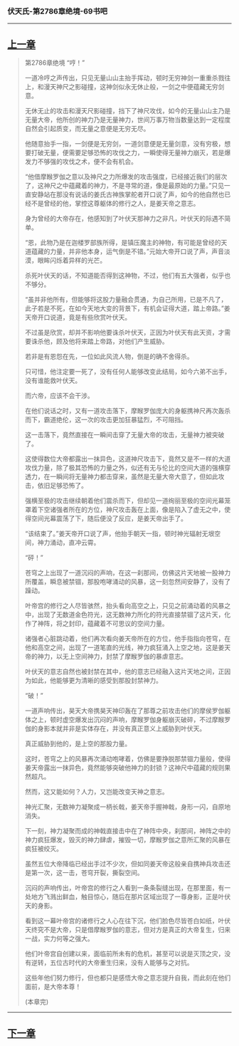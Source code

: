 ### 伏天氏-第2786章绝境-69书吧

--------
[上一章](./7324e41c0e779174006a0227c3bdcbb6.md)
--------


>
>
>
>第2786章绝境
>“哼！”
>
>一道冷哼之声传出，只见无量山山主抬手挥动，顿时无穷神剑一重重杀戮往上，和漫天神尺之影碰撞，这神剑似永无休止般，一剑之中便蕴藏无穷剑意。
>
>无休无止的攻击和漫天尺影碰撞，挡下了神尺攻伐，如今的无量山山主乃是无量大帝，他所创的神力乃是无量神力，世间万事万物当数量达到一定程度自然会引起质变，而无量之意便是无穷无尽。
>
>他随意抬手一指，一剑便是无穷剑，一道剑意便是无量剑意，没有穷极，想要打破无量，便需要足够恐怖的攻伐之力，一瞬使得无量神力崩灭，若是爆发力不够强的攻伐之术，便不会有机会。
>
>“他借摩睺罗伽之意以及神尺之力所爆发的攻击强度，已经接近我们的层次了，这神尺之中蕴藏着的神力，不是寻常的道，像是最原始的力量。”只见一直安静站在那没有说话的姜氏古神族掌舵者开口说了声，如今的他自然也已经不是曾经的他，掌控这尊躯体的修行之人，是姜天帝之意志。
>
>身为曾经的大帝存在，他感知到了叶伏天那神力之非凡，叶伏天的际遇不简单。
>
>“恩，此物乃是在迦楼罗部族所得，是镇压魔主的神物，有可能是曾经的天道蕴藏的力量，并非他本身，运气倒是不错。”元始大帝开口说了声，声音淡漠，眼眸闪烁着异样的光芒。
>
>杀死叶伏天的话，不知道能否得到这神物，不过，他们有五大强者，似乎也不够分。
>
>“虽并非他所有，但能够将这股力量融会贯通，为自己所用，已是不凡了，此子若是不死，在如今天地大变的背景下，有机会证得大道，踏上帝路。”姜天帝开口说道，竟是有些欣赏叶伏天。
>
>不过虽是欣赏，却并不影响他要诛杀叶伏天，正因为叶伏天有此天资，才需要诛杀他，顾及他将来踏上帝路，对他们产生威胁。
>
>若非是有恩怨在先，一位如此风流人物，倒是的确不舍得杀。
>
>只可惜，他注定要一死了，没有任何人能够改变此结局，如今六弟不出手，没有谁能救叶伏天。
>
>而六帝，应该不会干涉。
>
>在他们说话之时，又有一道攻击落下，摩睺罗伽庞大的身躯携神尺再次轰杀而下，霸道绝伦，这一次的攻击更加狂暴猛烈，不可阻挡。
>
>这一击落下，竟然直接在一瞬间击穿了无量大帝的攻击，无量神力被突破了。
>
>这使得数位大帝都露出一抹异色，这道神尺攻击下，竟然又是不一样的大道攻伐力量，除了极其恐怖的力量之外，似还有无与伦比的空间大道的强横穿透力，在一瞬间将无量神力都击穿来，虽然是无量大帝大意了，但如此攻击，依旧足够恐怖了。
>
>强横至极的攻击继续朝着他们震杀而下，但却见一道绚丽至极的空间光幕笼罩着下空诸强者所在的方位，神尺攻击轰在上面，像是陷入了虚无之中，使得空间光幕震荡了下，随后便没了反应，是姜天帝出手了。
>
>“该结束了。”姜天帝开口说了声，他抬手朝天一指，顿时神光辐射无垠空间，神力涌动，直冲云霄。
>
>“砰！”
>
>苍穹之上出现了一道沉闷的声响，在这一刹那间，仿佛这片天地被一股神力所覆盖，瞬息被禁锢，那股咆哮涌动的风暴，这一刻忽然间安静了，没有了躁动。
>
>叶帝宫的修行之人尽皆骇然，抬头看向高空之上，只见之前涌动着的风暴之中，出现了无数道金色符光，这无数神力所化的符光直接禁锢了这片天，化作了神阵，将之封印，蕴藏着不可思议的空间力量。
>
>诸强者心脏跳动着，他们再次看向姜天帝所在的方位，他手指指向苍穹，在他和高空之间，出现了一道笔直的光线，神力疯狂涌入上空之地，这是姜天帝的神力，以无上空间神力，封禁了摩睺罗伽的暴虐意志。
>
>叶伏天的意志自然也被封禁在其中，他的意志已经融入这片天地之间，正因为如此，他能够更为清晰的感受到那股封禁神力。
>
>“破！”
>
>一道声响传出，昊天大帝携昊天神印轰在了那尊之前攻击他们的摩侯罗伽躯体之上，顿时虚空爆发出沉闷的声响，摩睺罗伽身躯崩灭破碎，不过摩睺罗伽的身影本就并非是实体存在，并没有真正意义上威胁到叶伏天。
>
>真正威胁到他的，是上空的那股力量。
>
>这时，苍穹之上的风暴再次涌动咆哮着，仿佛是要挣脱那禁锢力量般，使得姜天帝露出一抹异色，竟然能够突破他神力的封锁？这神尺中蕴藏的规则果然超凡。
>
>然而，这又能如何？人力，又岂能改变天神之意志。
>
>神光汇聚，无数神力凝聚成一柄长戟，姜天帝手握神戟，身形一闪，自原地消失。
>
>下一刻，神力凝聚而成的神戟直接击中在了神阵中央，刹那间，神阵之中的神力疯狂爆发，毁灭的神力肆虐，摧毁一切，摩睺罗伽之意所汇聚的风暴在疯狂被绞灭。
>
>虽然五位大帝降临已经出手过不少次，但如同姜天帝这般亲自携神兵攻击还是第一次，这一击，苍穹开裂，撕裂空间。
>
>沉闷的声响传出，叶帝宫的修行之人看到一条条裂缝出现，在那里面，有一处地方飞溅出鲜血，触目惊心，随后在那片区域出现了一尊身影，正是叶伏天的身影。
>
>看到这一幕叶帝宫的诸修行之人心在往下沉，他们脸色尽皆苍白如纸，叶伏天终究不是大帝，只是借摩睺罗伽的意志，但对方是真正的大帝复生，归来一战，实力何等之强大。
>
>他们叶帝宫自创建以来，面临前所未有的危机，甚至可以说是灭顶之灾，没有逆转，五位古时代的大帝重生归来，没有人能够与之对抗。
>
>这些年他们努力修行，但也都只是感悟大帝之意志提升自我，而此刻在他们面前，是大帝本尊！
>
>(本章完)
>
>

--------
[下一章](./692c1c918d428045b491b89d66be7b8a.md)
--------
